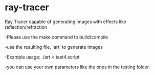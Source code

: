 # ray-tracer
Ray Tracer capable of generating images with effects like reflection/refraction

-Please use the make command to build/compile <br />

-use the resulting file, 'art' to generate images <br />

-Example usage: ./art < test4.script  

-you can use your own parameters like the ones in the testing folder.  


